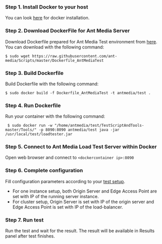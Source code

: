### Step 1. Install Docker to your host
You can look [here](https://docs.docker.com/install/) for docker installation.

### Step 2. Download DockerFile for Ant Media Server
Download Dockerfile prepared for Ant Media Test environment from [here](https://github.com/ant-media/Scripts/blob/master/Dockerfile_AntMediaTest). You can download with the following command:

`$ sudo wget https://raw.githubusercontent.com/ant-media/Scripts/master/Dockerfile_AntMediaTest`

### Step 3. Build Dockerfile
Build Dockerfile with the following command:

`$ sudo docker build -f Dockerfile_AntMediaTest -t antmedia/test .`

### Step 4. Run Dockerfile
Run your container with the following command:

` $ sudo docker run -w "/home/antmedia/test/TestScriptAndTools-master/Tools/" -p 8090:8090 antmedia/test java -jar /usr/local/test/loadtester.jar`

### Step 5. Connect to Ant Media Load Test Server within Docker
Open web browser and connect to `<dockercontainer ip>:8090`

### Step 6. Complete configuration
Fill configuration parameters according to your [test setup](https://github.com/ant-media/Ant-Media-Server/wiki/Test-Environment). 
 - For one instance setup, both Origin Server and Edge Access Point are set with IP of the running server instance. 
 - For cluster setup, Origin Server is set with IP of the origin server and Edge Access Point is set with IP of the load-balancer.
 
### Step 7. Run test
Run the test and wait for the result. The result will be available in Results panel after test finishes.
